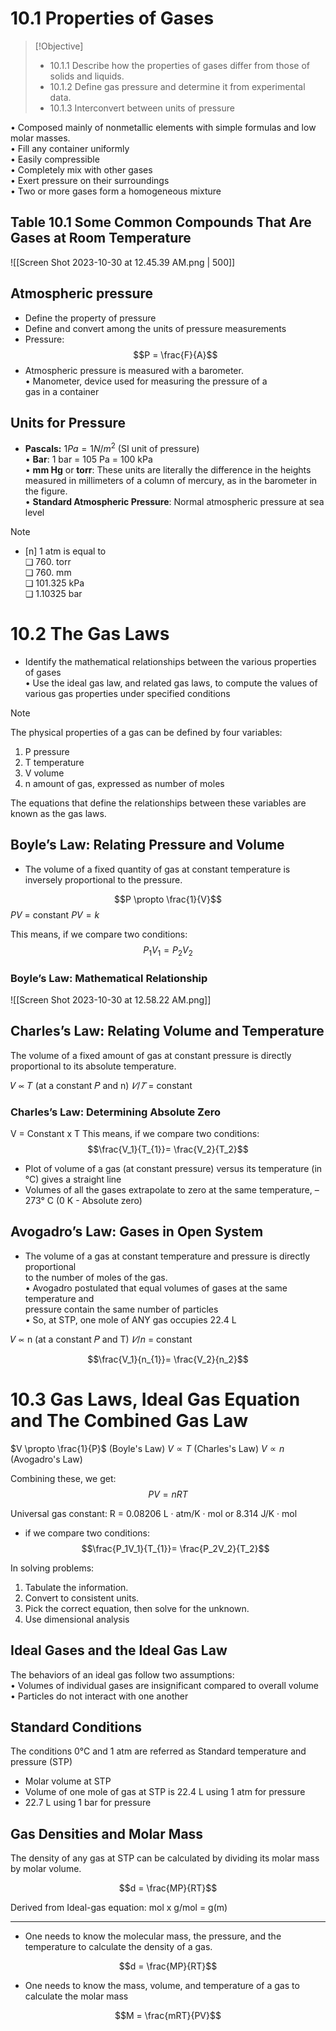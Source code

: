 
# 10.1 Properties of Gases  

> [!Objective]
> 
> - 10.1.1 Describe how the properties of gases differ from those of solids and liquids.
> - 10.1.2 Define gas pressure and determine it from experimental data.
> - 10.1.3 Interconvert between units of pressure

• Composed mainly of nonmetallic elements with simple formulas and low molar masses.  
• Fill any container uniformly  
• Easily compressible  
• Completely mix with other gases  
• Exert pressure on their surroundings  
• Two or more gases form a homogeneous mixture

## Table 10.1 Some Common Compounds That Are Gases at Room Temperature  

![[Screen Shot 2023-10-30 at 12.45.39 AM.png | 500]]

## Atmospheric pressure  

- Define the property of pressure  
- Define and convert among the units of pressure measurements
- Pressure: $$P = \frac{F}{A}$$
- Atmospheric pressure is measured with a barometer.  
• Manometer, device used for measuring the pressure of a  
gas in a container

## Units for Pressure

- **Pascals:** $1 Pa = 1 N/m^2$ (SI unit of pressure)  
• **Bar**: 1 bar = 105 Pa = 100 kPa  
• **mm Hg** or **torr**: These units are literally the difference in the heights measured in millimeters of a column of mercury, as in the barometer in the figure.  
• **Standard Atmospheric Pressure**: Normal atmospheric pressure at sea level  

> [!NOTE]
> - [n] 1 atm is equal to  
> ❑ 760. torr  
> ❑ 760. mm  
> ❑ 101.325 kPa  
> ❑ 1.10325 bar


# 10.2 The Gas Laws

- Identify the mathematical relationships between the various properties of gases  
• Use the ideal gas law, and related gas laws, to compute the values of various gas properties under specified conditions

> [!NOTE]
> The physical properties of a gas can be defined by four variables:  
> 1) P pressure  
> 2) T temperature  
> 3) V volume  
> 4) n amount of gas, expressed as number of moles

The equations that define the relationships between these variables are known as the gas laws.


## Boyle’s Law: Relating Pressure and Volume

- The volume of a fixed quantity of gas at constant temperature is inversely proportional to the pressure.

$$P \propto \frac{1}{V}$$
$PV$ = constant
$PV =k$ 

This means, if we compare two conditions:  
$$P_1V_1 = P_2V_2$$

### Boyle’s Law: Mathematical Relationship
![[Screen Shot 2023-10-30 at 12.58.22 AM.png]]

## Charles’s Law: Relating Volume and Temperature

The volume of a fixed amount of gas at constant pressure is directly proportional to its absolute temperature.

𝑉 ∝ 𝑇 (at a constant 𝑃 and n)
$𝑉 / 𝑇$ = constant

### Charles’s Law: Determining Absolute Zero

V = Constant x T
This means, if we compare two conditions:  
$$\frac{V_1}{T_{1}}= \frac{V_2}{T_2}$$

- Plot of volume of a gas (at constant pressure) versus its temperature (in °C) gives a straight line
- Volumes of all the gases extrapolate to zero at the same temperature, – 273° C (0 K - Absolute zero)

## Avogadro’s Law: Gases in Open System

  
- The volume of a gas at constant temperature and pressure is directly proportional  
to the number of moles of the gas.  
• Avogadro postulated that equal volumes of gases at the same temperature and  
pressure contain the same number of particles  
• So, at STP, one mole of ANY gas occupies 22.4 L

𝑉 ∝ n (at a constant 𝑃 and T)
$𝑉 / n$ = constant

$$\frac{V_1}{n_{1}}= \frac{V_2}{n_2}$$

# 10.3 Gas Laws, Ideal Gas Equation and The Combined Gas Law

$V \propto \frac{1}{P}$ (Boyle's Law)
$V \propto T$ (Charles's Law)
$V \propto n$ (Avogadro's Law)

Combining these, we get: 
$$PV = nRT$$

Universal gas constant: 
R = 0.08206 L · atm/K · mol  or 8.314 J/K · mol


- if we compare two conditions:
$$\frac{P_1V_1}{T_{1}}= \frac{P_2V_2}{T_2}$$

In solving problems:  
1. Tabulate the information.  
2. Convert to consistent units.  
3. Pick the correct equation, then solve for the unknown.  
4. Use dimensional analysis

## Ideal Gases and the Ideal Gas Law

The behaviors of an ideal gas follow two assumptions:  
• Volumes of individual gases are insignificant compared to overall volume  
• Particles do not interact with one another

## Standard Conditions

The conditions 0°C and 1 atm are referred as Standard temperature and pressure (STP)

- Molar volume at STP  
- Volume of one mole of gas at STP is 22.4 L using 1 atm for pressure  
- 22.7 L using 1 bar for pressure

## Gas Densities and Molar Mass

The density of any gas at STP can be calculated by dividing its molar mass by molar volume.

$$d = \frac{MP}{RT}$$
  
Derived from Ideal-gas equation:  mol x g/mol = g(m)

---
- One needs to know the molecular mass, the pressure, and the temperature to calculate the density of a gas.

$$d = \frac{MP}{RT}$$

- One needs to know the mass, volume, and temperature of a gas to calculate the molar mass

$$M = \frac{mRT}{PV}$$
